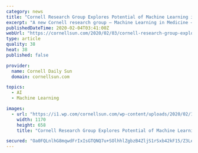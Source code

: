 ```yaml
---
category: news
title: "Cornell Research Group Explores Potential of Machine Learning in Medicine"
excerpt: "A new Cornell research group — Machine Learning in Medicine — aims to coalesce the two, with the goal of improving methods for disease detection and diagnosis. This endeavor is a collaboration ..."
publishedDateTime: 2020-02-04T03:41:00Z
webUrl: "https://cornellsun.com/2020/02/03/cornell-research-group-explores-potential-of-machine-learning-in-medicine/"
type: article
quality: 38
heat: 38
published: false

provider:
  name: Cornell Daily Sun
  domain: cornellsun.com

topics:
  - AI
  - Machine Learning

images:
  - url: "https://i1.wp.com/cornellsun.com/wp-content/uploads/2020/02/1.jpeg-1.jpg?fit=1170%2C658"
    width: 1170
    height: 658
    title: "Cornell Research Group Explores Potential of Machine Learning in Medicine"

secured: "Oa0FQLnlhG8mqwdFrIxIsGTQNQ7u+SOlhhlZgbzB4ZljS1rSxb42kF15/Z3LeVNoNsythSFijXiLO6Luu9uRt7J5D+bqviIPX172O/bAq0+yWOEcBGBDUrVKZV9RyaDyqOpWl7SsNGJRpXwt7rlpwJgc1nWefS66QJJcMrNFw4/kKptEx5Cr2SfdB7oncGVLDSY+OPRHyoqZL66X+Ew1ve4srsgfsBsvrLKowAM2JDU7fj4Pfj9ZuhQq6nquagVkHpv6NnG/n1iJiPoKEB2jJ1vn9GkTogoJAtRSn8l/dfZFFY+H+ySaazz6KRgwCZoue+GIu1/POvwrRemEAcsJnj91v05eDY7y38hWvAGoLaNP6iX2Pt5imb2MD7Oj3UyP29mspQTN/nr7j7ROngksdexwKBF8ZHW3n159OxYHuEMs73loMrZ6Cr2rWuvmrIEyN00KNtMFcDjJ4vdOxPZF/P+5XMurFrY6QC/WJbmUxCk=;xpjv0X4OOACc5J9S6HM3eA=="
---
```


